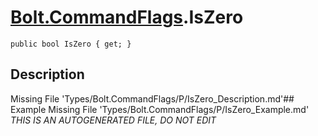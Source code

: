 # [Bolt.CommandFlags](Types/Bolt.CommandFlags.md).IsZero
`public bool IsZero { get; }`
## Description
Missing File 'Types/Bolt.CommandFlags/P/IsZero_Description.md'## Example
Missing File 'Types/Bolt.CommandFlags/P/IsZero_Example.md'
*THIS IS AN AUTOGENERATED FILE, DO NOT EDIT*
